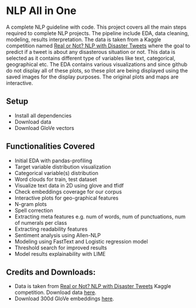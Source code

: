 # NLP All in One
A complete NLP guideline with code. This project covers all the main steps required to complete NLP projects. The pipeline include EDA, data cleaning, modeling, results interpretation. The data is taken from a Kaggle competition named [Real or Not? NLP with Disaster Tweets](https://www.kaggle.com/c/nlp-getting-started) where the goal to predict if a tweet is about any disasterous situation or not. This data is selected as it contains different type of variables like text, categorical, geographical etc. The EDA contains various visualizations and since github do not display all of these plots, so these plot are being displayed using the saved images for the display purposes. The original plots and maps are interactive.

## Setup
- Install all dependencies
- Download data
- Download GloVe vectors

## Functionalities Covered
- Initial EDA with pandas-profiling
- Target variable distribution visualization
- Categorical variable(s) distribution
- Word clouds for train, test dataset
- Visualize text data in 2D using glove and tfidf
- Check embeddings coverage for our corpus
- Interactive plots for geo-graphical features
- N-gram plots
- Spell correction
- Extracting meta features e.g. num of words, num of punctuations, num of numerals per class
- Extracting readability features
- Sentiment analysis using Allen-NLP
- Modeling using FastText and Logistic regression model
- Threshold search for improved results
- Model results explainability with LIME


## Credits and Downloads:
- Data is taken from [Real or Not? NLP with Disaster Tweets](https://www.kaggle.com/c/nlp-getting-started/overview) Kaggle competition. Download data [here](https://www.kaggle.com/c/nlp-getting-started/data). 
- Download 300d GloVe embeddings [here](https://www.kaggle.com/authman/pickled-glove840b300d-for-10sec-loading). 
